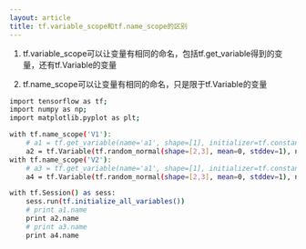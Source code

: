 ```yaml
---
layout: article
title: tf.variable_scope和tf.name_scope的区别
---
```


1.  tf.variable\_scope可以让变量有相同的命名，包括tf.get\_variable得到的变量，还有tf.Variable的变量

2.  tf.name\_scope可以让变量有相同的命名，只是限于tf.Variable的变量

```bash
import tensorflow as tf; 
import numpy as np; 
import matplotlib.pyplot as plt;

with tf.name_scope('V1'):
    # a1 = tf.get_variable(name='a1', shape=[1], initializer=tf.constant_initializer(1))
    a2 = tf.Variable(tf.random_normal(shape=[2,3], mean=0, stddev=1), name='a2')
with tf.name_scope('V2'):
    # a3 = tf.get_variable(name='a1', shape=[1], initializer=tf.constant_initializer(1))
    a4 = tf.Variable(tf.random_normal(shape=[2,3], mean=0, stddev=1), name='a2')

with tf.Session() as sess:
    sess.run(tf.initialize_all_variables())
    # print a1.name
    print a2.name
    # print a3.name
    print a4.name
```